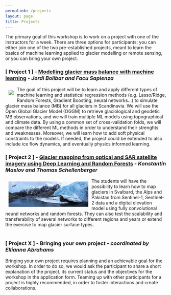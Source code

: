 ```yaml
---
permalink: /projects
layout: page
title: Projects
---
```


The primary goal of this workshop is to work on a project with one of the instructors for a week. There are three options for participants: you can either join one of the two pre-established projects, meant to learn the basics of machine learning applied to glacier modelling or remote sensing, or you can bring your own project. 

### [ Project 1 ] - [Modelling glacier mass balance with machine learning](https://github.com/Machine-Learning-in-Glaciology-Workshop/Project_MB_Regression) - *Jordi Bolibar and Facu Sapienza*
<div>
<div style="float: left; padding: 10px">
<img src="https://github.com/Machine-Learning-in-Glaciology-Workshop/Machine-Learning-in-Glaciology-Workshop.github.io/raw/master/assets/imgs/glacier_AI_lq.png" width="250">
</div>
The goal of this project will be to learn and apply different types of machine learning and statistical regression methods (e.g. Lasso/Ridge, Random Forests, Gradient Boosting, neural networks...) to simulate glacier mass balance (MB) for all glaciers in Scandinavia. We will use the Open Global Glacier Model (OGGM) to retrieve glaciological and geodetic MB observations, and we will train multiple ML models using topographical and climate data. By using a common set of cross-validation folds, we will compare the different ML methods in order to understand their strenghts and weaknesses. Moreover, we will learn how to add soft physical constraints to the models. If needed, the project could be extended to also include ice flow dynamics, and eventually physics informed learning. 
<br>

### [ Project 2 ] - [Glacier mapping from optical and SAR satellite imagery using Deep Learning and Random Forests](https://github.com/Machine-Learning-in-Glaciology-Workshop/Glacier-Mapping-with-Deep-Learning) - *Konstantin Maslov and Thomas Schellenberger* 

<div>
<div style="float: left; padding: 10px">
<img src="https://github.com/Machine-Learning-in-Glaciology-Workshop/Machine-Learning-in-Glaciology-Workshop.github.io/raw/master/assets/imgs/engabreen_VI_sentinel-1_white-mesh_2000x632.jpg" width="250">
</div>
<div>
The students will have the possibility to learn how to map glaciers in Svalbard, the Alps and Pakistan from Sentinel-1, Sentinel-2 data and a digital elevation model using fully convolutional neural networks and random forests. They can also test the scalability and transferability of several networks to different regions and years or extend the exercise to map glacier surface types.
</div>
</div>
<br>

### [ Project X ] - Bringing your own project - *coordinated by Ellianna Abrahams*

Bringing your own project requires planning and an achievable goal for the workshop. In order to do so, we would ask the participant to share a short explanation of the project, its current status and the objectives for the workshop in the application form. Teaming up with other participants for a project is highly recommended, in order to foster interactions and create collaborations. 
